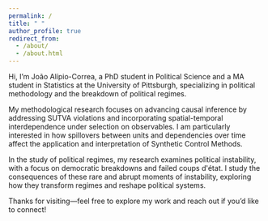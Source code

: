 ```yaml
---
permalink: /
title: " "
author_profile: true
redirect_from: 
  - /about/
  - /about.html
---
```



Hi, I’m João Alípio-Correa, a PhD student in Political Science and a MA student in Statistics at the University of Pittsburgh, specializing in political methodology and the breakdown of political regimes.

My methodological research focuses on advancing causal inference by addressing SUTVA violations and incorporating spatial-temporal interdependence under selection on observables. I am particularly interested in how spillovers between units and dependencies over time affect the application and interpretation of Synthetic Control Methods.

In the study of political regimes, my research examines political instability, with a focus on democratic breakdowns and failed coups d'état. I study the consequences of these rare and abrupt moments of instability, exploring how they transform regimes and reshape political systems.

Thanks for visiting—feel free to explore my work and reach out if you’d like to connect!